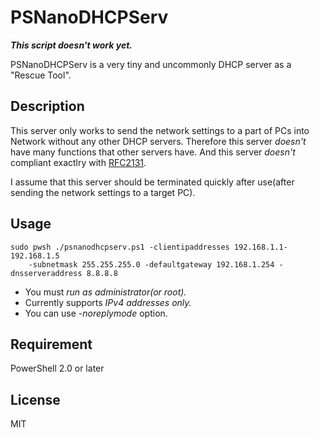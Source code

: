 # PSNanoDHCPServ

***This script doesn't work yet.***

PSNanoDHCPServ is a very tiny and uncommonly DHCP server as a "Rescue Tool".

## Description

This server only works to send the network settings to a part of PCs into Network without any other DHCP servers.
Therefore this server *doesn't* have many functions that other servers have.
And this server *doesn't* compliant exactlry with [RFC2131](https://www.ietf.org/rfc/rfc2131.txt).

I assume that this server should be terminated quickly after use(after sending the network settings to a target PC).

## Usage

    sudo pwsh ./psnanodhcpserv.ps1 -clientipaddresses 192.168.1.1-192.168.1.5 
        -subnetmask 255.255.255.0 -defaultgateway 192.168.1.254 -dnsserveraddress 8.8.8.8

- You must *run as administrator(or root).*
- Currently supports *IPv4 addresses only.*
- You can use *-noreplymode* option.

## Requirement

PowerShell 2.0 or later

## License
MIT
